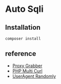 # Auto Sqli

## Installation

```cli
composer install
```

## reference

* [Proxy Grabber](https://github.com/Hadi-Abedzadeh/Data-grabber/tree/master/proxy-grabber)
* [PHP Multi Curl](https://github.com/jmathai/php-multi-curl)
* [UserAgent Randomly](https://github.com/miglen/uagent)